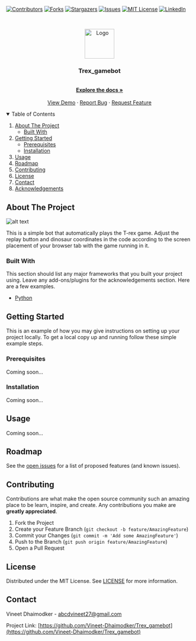 <!--
*** Thanks for checking out the Best-README-Template. If you have a suggestion
*** that would make this better, please fork the repo and create a pull request
*** or simply open an issue with the tag "enhancement".
*** Thanks again! Now go create something AMAZING! :D
-->



<!-- PROJECT SHIELDS -->
<!--
*** I'm using markdown "reference style" links for readability.
*** Reference links are enclosed in brackets [ ] instead of parentheses ( ).
*** See the bottom of this document for the declaration of the reference variables
*** for contributors-url, forks-url, etc. This is an optional, concise syntax you may use.
*** https://www.markdownguide.org/basic-syntax/#reference-style-links
-->
[![Contributors][contributors-shield]][contributors-url]
[![Forks][forks-shield]][forks-url]
[![Stargazers][stars-shield]][stars-url]
[![Issues][issues-shield]][issues-url]
[![MIT License][license-shield]][license-url]
[![LinkedIn][linkedin-shield]][linkedin-url]



<!-- PROJECT LOGO -->
<br />
<p align="center">
  <a href="https://github.com/othneildrew/Best-README-Template">
    <img src="https://lh3.googleusercontent.com/kqthe4lLP_DP1r6GQuGs76ud47NWSKcS_q8lY5pOWwiHlJNm-AiCDMh26EBrf-lX9Aw" alt="Logo" width="80" height="80">
  </a>

  <h3 align="center">Trex_gamebot</h3>

  <p align="center">
    <br />
    <a href="https://github.com/Vineet-Dhaimodker/Trex_gamebot"><strong>Explore the docs »</strong></a>
    <br />
    <br />
    <a href="https://github.com/Vineet-Dhaimodker/Trex_gamebot">View Demo</a>
    ·
    <a href="https://github.com/Vineet-Dhaimodker/Trex_gamebot/issues">Report Bug</a>
    ·
    <a href="https://github.com/Vineet-Dhaimodker/Trex_gamebot/issues">Request Feature</a>
  </p>
</p>



<!-- TABLE OF CONTENTS -->
<details open="open">
  <summary>Table of Contents</summary>
  <ol>
    <li>
      <a href="#about-the-project">About The Project</a>
      <ul>
        <li><a href="#built-with">Built With</a></li>
      </ul>
    </li>
    <li>
      <a href="#getting-started">Getting Started</a>
      <ul>
        <li><a href="#prerequisites">Prerequisites</a></li>
        <li><a href="#installation">Installation</a></li>
      </ul>
    </li>
    <li><a href="#usage">Usage</a></li>
    <li><a href="#roadmap">Roadmap</a></li>
    <li><a href="#contributing">Contributing</a></li>
    <li><a href="#license">License</a></li>
    <li><a href="#contact">Contact</a></li>
    <li><a href="#acknowledgements">Acknowledgements</a></li>
  </ol>
</details>



<!-- ABOUT THE PROJECT -->
## About The Project
<!--
[![Product Name Screen Shot][product-screenshot]](https://example.com)
-->
![alt text](https://img.thecodepost.org/2015/01/trex.png)

This is a simple bot that automatically plays the T-rex game.
Adjust the replay button and dinosaur coordinates in the code according to the screen placement of your browser tab with the game running in it.

### Built With

This section should list any major frameworks that you built your project using. Leave any add-ons/plugins for the acknowledgements section. Here are a few examples.
* [Python](https://www.python.org/)



<!-- GETTING STARTED -->
## Getting Started

This is an example of how you may give instructions on setting up your project locally.
To get a local copy up and running follow these simple example steps.

### Prerequisites
Coming soon...
<!--
This is an example of how to list things you need to use the software and how to install them.
* npm
  ```sh
  npm install npm@latest -g
  ```
-->
### Installation
Coming soon...
<!--
1. Get a free API Key at [https://example.com](https://example.com)
2. Clone the repo
   ```sh
   git clone https://github.com/your_username_/Project-Name.git
   ```
3. Install NPM packages
   ```sh
   npm install
   ```
4. Enter your API in `config.js`
   ```JS
   const API_KEY = 'ENTER YOUR API';
   ```

-->

<!-- USAGE EXAMPLES -->
## Usage
Coming soon...
<!--
Use this space to show useful examples of how a project can be used. Additional screenshots, code examples and demos work well in this space. You may also link to more resources.
_For more examples, please refer to the [Documentation](https://example.com)_
-->

<!-- ROADMAP -->
## Roadmap

See the [open issues](https://github.com/Vineet-Dhaimodker/Trex_gamebot/issues) for a list of proposed features (and known issues).



<!-- CONTRIBUTING -->
## Contributing

Contributions are what make the open source community such an amazing place to be learn, inspire, and create. Any contributions you make are **greatly appreciated**.

1. Fork the Project
2. Create your Feature Branch (`git checkout -b feature/AmazingFeature`)
3. Commit your Changes (`git commit -m 'Add some AmazingFeature'`)
4. Push to the Branch (`git push origin feature/AmazingFeature`)
5. Open a Pull Request



<!-- LICENSE -->
## License

Distributed under the MIT License. See [LICENSE](https://github.com/Vineet-Dhaimodker/Best-README-Template/blob/master/LICENSE.txt) for more information.



<!-- CONTACT -->
## Contact

Vineet Dhaimodker - abcdvineet27@gmail.com

Project Link: [https://github.com/Vineet-Dhaimodker/Trex_gamebot](https://github.com/Vineet-Dhaimodker/Trex_gamebot)



<!-- ACKNOWLEDGEMENTS 
## Acknowledgements
* [GitHub Emoji Cheat Sheet](https://www.webpagefx.com/tools/emoji-cheat-sheet)
* [Img Shields](https://shields.io)
* [Choose an Open Source License](https://choosealicense.com)
* [GitHub Pages](https://pages.github.com)
* [Animate.css](https://daneden.github.io/animate.css)
* [Loaders.css](https://connoratherton.com/loaders)
* [Slick Carousel](https://kenwheeler.github.io/slick)
* [Smooth Scroll](https://github.com/cferdinandi/smooth-scroll)
* [Sticky Kit](http://leafo.net/sticky-kit)
* [JVectorMap](http://jvectormap.com)
* [Font Awesome](https://fontawesome.com)

-->



<!-- MARKDOWN LINKS & IMAGES -->
<!-- https://www.markdownguide.org/basic-syntax/#reference-style-links -->
[contributors-shield]: https://img.shields.io/github/contributors/Vineet-Dhaimodker/Trex_gamebot.svg?style=for-the-badge
[contributors-url]: https://github.com/Vineet-Dhaimodker/Trex_gamebot/graphs/contributors
[forks-shield]: https://img.shields.io/github/forks/Vineet-Dhaimodker/Trex_gamebot.svg?style=for-the-badge
[forks-url]: https://github.com/Vineet-Dhaimodker/Trex_gamebot/network/members
[stars-shield]: https://img.shields.io/github/stars/Vineet-Dhaimodker/Trex_gamebot.svg?style=for-the-badge
[stars-url]: https://github.com/Vineet-Dhaimodker/Trex_gamebot/stargazers
[issues-shield]: https://img.shields.io/github/issues/Vineet-Dhaimodker/Trex_gamebot.svg?style=for-the-badge
[issues-url]: https://github.com/Vineet-Dhaimodker/Trex_gamebot/issues
[license-shield]: https://img.shields.io/github/license/Vineet-Dhaimodker/Trex_gamebot.svg?style=for-the-badge
[license-url]: https://github.com/Vineet-Dhaimodker/Trex_gamebot/blob/master/LICENSE.txt
[linkedin-shield]: https://img.shields.io/badge/-LinkedIn-black.svg?style=for-the-badge&logo=linkedin&colorB=555
[linkedin-url]: https://www.linkedin.com/in/vineet-dhaimodker/
[product-screenshot]: https://img.thecodepost.org/2015/01/trex.png


